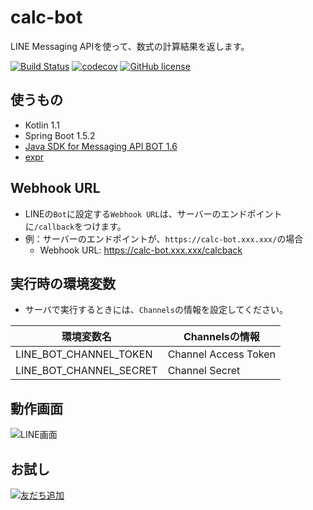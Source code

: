 # calc-bot
LINE Messaging APIを使って、数式の計算結果を返します。

[![Build Status](https://travis-ci.org/javecs/calc-bot.svg?branch=master)](https://travis-ci.org/javecs/calc-bot) 
[![codecov](https://codecov.io/gh/javecs/calc-bot/branch/master/graph/badge.svg)](https://codecov.io/gh/javecs/calc-bot) 
[![GitHub license](https://img.shields.io/github/license/mashape/apistatus.svg)](https://github.com/javecs/calc-bot/blob/master/LICENSE)

## 使うもの
- Kotlin 1.1
- Spring Boot 1.5.2
- [Java SDK for Messaging API BOT 1.6](https://github.com/line/line-bot-sdk-java)
- [expr](https://github.com/javecs/expr) 
  
## Webhook URL
- LINEの`Bot`に設定する`Webhook URL`は、サーバーのエンドポイントに`/callback`をつけます。
- 例：サーバーのエンドポイントが、`https://calc-bot.xxx.xxx/`の場合
    - Webhook URL: https://calc-bot.xxx.xxx/calcback
    
## 実行時の環境変数
- サーバで実行するときには、`Channels`の情報を設定してください。

環境変数名 |Channelsの情報
------------ | -------------
LINE_BOT_CHANNEL_TOKEN | Channel Access Token
LINE_BOT_CHANNEL_SECRET | Channel Secret

## 動作画面
![LINE画面](http://i.imgur.com/N8q1AGA.gif)

## お試し
[![友だち追加](https://scdn.line-apps.com/n/line_add_friends/btn/ja.png)](https://line.me/R/ti/p/%40nkb2483d)
